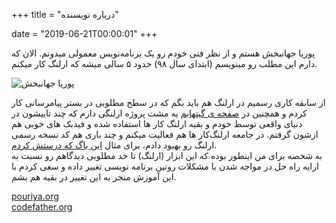 +++
title = "درباره نویسنده"

date = "2019-06-21T00:00:01"
+++

پوریا جهانبخش هستم و از نظر فنی خودم رو یک برنامه‌نویس معمولی میدونم. الان که دارم این مطلب رو مینویسم (ابتدای سال ۹۸) حدود ۵ سالی میشه که ارلنگ کار میکنم.

![پوریا جهانبخش](/posts/images/erlang-fa.ir-about-the-author-01.jpg)

از سابقه کاری رسمیم در ارلنگ هم باید بگم که در سطح مطلوبی در بستر پیامرسانی کار کردم و همچنین در [صفحه ی گیتهابم](https://github.com/Pouriya-Jahanbakhsh?tab=repositories&language=erlang&type=source) یه مشت پروژه ارلنگی دارم که چند تاییشون در دنیای واقعی توسط خودم و بقیه ارلنگ کار ها استفاده شده و فیدبک های خوبی هم ازشون گرفتم. در جامعه ارلنگ‌کار ها هم فعالیت میکنم و چند باری هم کد نسخه رسمی ارلنگ رو بهبود دادم، برای مثال [این باگ که درستش کردم](https://github.com/erlang/otp/commit/eefcc985530acbd5cc4c97b6e4f537492fd61622#diff-f1d31bd7a3ecebdaaf2f08eabecdbdb3).  
به شخصه برای من اینطور بوده که این ابزار (ارلنگ) تا حد مطلوبی دیدگاهم رو نسبت به ارايه راه حل در مواجه  شدن با مشکلات روتین برنامه نویسی تغییر داده و سعی کردم با این آموزش منجر به این تغییر در بقیه هم بشم.

<p style="text-align:left">
 <a href="http://pouriya.org">pouriya.org</a>
 <br/>
 <a href="http://codefather.org">codefather.org</a>
</p>

